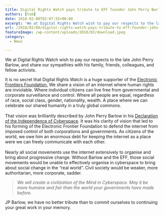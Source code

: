 ```yaml
---
title: Digital Rights Watch pays tribute to EFF founder John Perry Barlow
authors: [tom]
date: 2018-02-08T02:07:55+00:00
excerpt: 'We at Digital Rights Watch wish to pay our respects to the late John Perry Barlow, and share our sympathies with his family, friends, colleagues, and fellow activists. '
url: /2018/02/08/digital-rights-watch-pays-tribute-to-eff-founder-john-perry-barlow/
featureImage: /wp-content/uploads/2018/02/download.jpeg
category:
  - News

---
```

<span style="font-weight: 400;">We at Digital Rights Watch wish to pay our respects to the late John Perry Barlow, and share our sympathies with his family, friends, colleagues, and fellow activists. </span><span style="font-weight: 400;"><br /> </span>

<span style="font-weight: 400;">It is no secret that Digital Rights Watch is a huge supporter of the </span>[<span style="font-weight: 400;">Electronic Frontiers Foundation.</span>][1] <span style="font-weight: 400;">We share a vision of an internet where human rights are inviolable. Where individual citizens can live free from governmental and corporate surveillance and control. Where all people are equal, regardless of race, social class, gender, nationality, wealth. A place where we can celebrate our shared humanity in a truly global commons.</span><span style="font-weight: 400;"><br /> </span><span style="font-weight: 400;"><br /> </span><span style="font-weight: 400;">That vision was brilliantly described by John Perry Barlow in his </span>[<span style="font-weight: 400;">Declaration of the Independence of Cyberspace</span>][2]<span style="font-weight: 400;">. It was his clarity of vision that led to his forming of the Electronic Frontier Foundation to defend the internet from imposed control of both corporations and governments. As citizens of the world, we owe him an enormous debt for keeping the internet as a place were we can freely communicate with each other. </span><span style="font-weight: 400;"><br /> </span><span style="font-weight: 400;"><br /> </span><span style="font-weight: 400;">Nearly all social movements use the internet extensively to organise and bring about progressive change. Without Barlow and the EFF, those social movements would be unable to effectively organise in cyberspace to bring about social change in the &#8220;real world&#8221;. Civil society would be weaker, more authoritarian, more corporate, sadder. </span>

> _<span style="font-weight: 400;">We will create a civilization of the Mind in Cyberspace. May it be more humane and fair than the world your governments have made before.</span>_

<span style="font-weight: 400;">JP Barlow, we have no better tribute than to commit ourselves to continuing your great work in your memory.</span>

 [1]: https://www.eff.org/
 [2]: https://www.eff.org/cyberspace-independence
